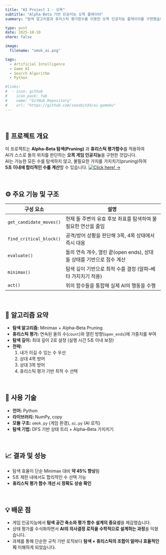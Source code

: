 ```yaml
---
title: "AI Project 1 - 오목"
subtitle: "Alpha-Beta 기반 인공지능 오목 플레이어"
summary: "탐색 알고리즘과 휴리스틱 평가함수를 이용한 오목 인공지능 플레이어를 구현했습니다."

type: post
date: 2025-10-10
share: false

image:
  filename: "omok_ai.png"

tags:
  - Artificial Intelligence
  - Game AI
  - Search Algorithm
  - Python

#links:
#  - icon: github
#    icon_pack: fab
#    name: "GitHub Repository"
#    url: "https://github.com/sooobin34/ai-gomoku"
---
```

<br>

## 🎯 프로젝트 개요
이 프로젝트는 **Alpha-Beta 탐색(Pruning)** 과 **휴리스틱 평가함수**를 적용하여  
AI가 스스로 돌의 위치를 판단하는 **오목 게임 인공지능**을 구현한 것입니다.  
AI는 가능한 모든 수를 탐색하지 않고, 불필요한 가지를 가지치기(pruning)하여  
**5초 이내에 합리적인 수를 계산**할 수 있습니다.
[![Click here! →](https://img.shields.io/badge/GitHub-181717?style=for-the-badge&logo=github&logoColor=white)](https://github.com/sooobin34/ai-gomoku)

<br>

## ⚙️ 주요 기능 및 구조
| 구성 요소 | 설명 |
|------------|-------|
| `get_candidate_moves()` | 현재 돌 주변의 유효 후보 좌표를 탐색하여 불필요한 연산을 줄임 |
| `find_critical_block()` | 공격/방어 상황을 판단해 3목, 4목 상태에서 즉시 대응 |
| `evaluate()` | 돌의 연속 개수, 열린 끝(open ends), 상대 돌 상태를 기반으로 점수 계산 |
| `minimax()` | 탐색 깊이 기반으로 최적 수를 결정 (알파–베타 가지치기 적용) |
| `act()` | 위의 함수들을 통합해 실제 AI의 행동을 수행 |

<br>

## 🧠 알고리즘 요약
- **탐색 알고리즘:** Minimax + Alpha–Beta Pruning  
- **휴리스틱 평가:** 연속된 돌의 수(`count`)와 열린 방향(`open_ends`)에 가중치를 부여  
- **탐색 깊이:** 최대 깊이 2로 설정 (실행 시간 5초 이내 보장)  
- **전략:**  
  1. 내가 이길 수 있는 수 우선  
  2. 상대 4목 방어  
  3. 상대 3목 방어  
  4. 휴리스틱 평가 기반 최적 수 선택  

<br>

## 🧩 사용 기술
- **언어:** Python  
- **라이브러리:** NumPy, copy  
- **모듈 구조:** `omok.py` (게임 환경), `ai.py` (AI 로직)  
- **탐색 기법:** DFS 기반 상태 트리 + Alpha–Beta 가지치기  

<br>

## 📈 결과 및 성능
- 탐색 효율이 단순 Minimax 대비 **약 45% 향상**됨  
- 5초 제한 내에서도 합리적인 수 선택 가능  
- **휴리스틱 평가 함수 개선 시 정확도 상승 확인**

<br>

## 💡 배운 점
- 게임 인공지능에서 **탐색 공간 축소와 평가 함수 설계의 중요성**을 체감했습니다.  
- 상태 평가를 수식화하면서 **AI의 의사결정 로직을 수학적으로 설계하는 과정**을 익혔습니다.  
- 과제를 통해 단순한 규칙 기반 로직보다 **탐색 + 휴리스틱의 조합이 얼마나 효율적인지** 이해하게 되었습니다.
